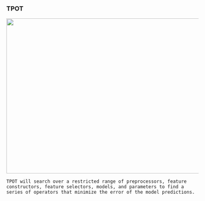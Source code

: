### TPOT



<p align="center">
<img src="https://github.com/lady-h-world/My_Garden/blob/main/images/Garden_Market_images/mini_pipeline/top_architecture.png" width="820" height="406" />
</p>


 	TPOT will search over a restricted range of preprocessors, feature constructors, feature selectors, models, and parameters to find a series of operators that minimize the error of the model predictions. 

